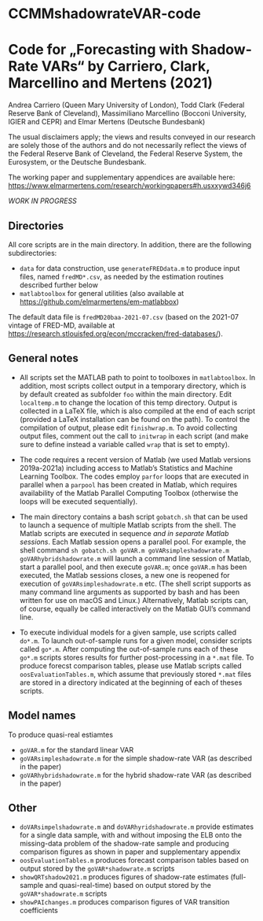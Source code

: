 # CCMMshadowrateVAR-code

# Code for „Forecasting with Shadow-Rate VARs“ by Carriero, Clark, Marcellino and Mertens (2021)

Andrea Carriero (Queen Mary University of London), Todd Clark (Federal Reserve Bank of Cleveland), Massimiliano Marcellino (Bocconi University, IGIER and CEPR) and Elmar Mertens (Deutsche Bundesbank)

The usual disclaimers apply; the views and results conveyed in our research are solely those of the authors and do not necessarily reflect the views of the Federal Reserve Bank of Cleveland, the Federal Reserve System, the Eurosystem, or the Deutsche Bundesbank.

The working paper and supplementary appendices are available here: https://www.elmarmertens.com/research/workingpapers#h.usxxywd346j6

*WORK IN PROGRESS*

## Directories
All core scripts are in the main directory. In addition, there are the following subdirectories:
- `data` for data construction, use `generateFREDdata.m` to produce input files, named `fredMD*.csv`, as needed by the estimation routines described further below
- `matlabtoolbox` for general utilities (also available at https://github.com/elmarmertens/em-matlabbox)

The default data file is `fredMD20baa-2021-07.csv` (based on the 2021-07 vintage of FRED-MD, available at https://research.stlouisfed.org/econ/mccracken/fred-databases/).

## General notes

- All scripts set the MATLAB path to point to toolboxes in `matlabtoolbox`. In addition, most scripts collect output in a temporary directory, which is by default created as subfolder `foo` within the main directory. Edit `localtemp.m` to change the location of this temp directory. Output is collected in a LaTeX file, which is also compiled at the end of each script (provided a LaTeX installation can be found on the path). To control the compilation of output, please edit `finishwrap.m`. To avoid collecting output files, comment out the call to `initwrap` in each script (and make sure to define instead a variable called `wrap` that is set to empty).

- The code requires a recent version of Matlab (we used Matlab versions 2019a-2021a) including access to Matlab’s Statistics and Machine Learning Toolbox. The codes employ `parfor` loops that are executed in parallel when a `parpool` has been created in Matlab, which requires availability of the Matlab Parallel Computing Toolbox (otherwise the loops will be executed sequentially).

- The main directory contains a bash script `gobatch.sh` that can be used to launch a sequence of multiple Matlab scripts from the shell. The Matlab scripts are executed in sequence *and in separate Matlab sessions*. Each Matlab session opens a parallel pool. For example, the shell command `sh gobatch.sh goVAR.m goVARsimpleshadowrate.m goVARhybridshadowrate.m` will launch a command line session of Matlab, start a parallel pool, and then execute `goVAR.m`; once `goVAR.m` has been executed, the Matlab sessions closes, a new one is reopened for execution of `goVARsimpleshadowrate.m` etc. (The shell script supports as many command line arguments as supported by bash and has been written for use on macOS and Linux.) Alternatively, Matlab scripts can, of course, equally be called interactively on the Matlab GUI’s command line.

- To execute individual models for a given sample, use scripts called `do*.m`. To launch out-of-sample runs for a given model, consider scripts called `go*.m`. After computing the out-of-sample runs each of these `go*.m` scripts stores results for further post-processing in a `*.mat` file. To produce forecst comparison tables, please use Matlab scripts called `oosEvaluationTables.m`, which assume that previously stored `*.mat` files are stored in a directory indicated at the beginning of each of theses scripts.  

## Model names

To produce quasi-real estiamtes
- `goVAR.m` for the standard linear VAR
- `goVARsimpleshadowrate.m` for the simple shadow-rate VAR (as described in the paper)
- `goVARhybridshadowrate.m` for the hybrid shadow-rate VAR (as described in the paper)

## Other
- `doVARsimpelshadowrate.m` and `doVARhyridshadowrate.m` provide estimates for a single data sample, with and without imposing the ELB onto the missing-data problem of the shadow-rate sample and producing comparison figures as shown in paper and supplementary appendix
- `oosEvaluationTables.m` produces forecast comparison tables based on output stored by the `goVAR*shadowrate.m` scripts
- `showQRTshadow2021.m` produces figures of shadow-rate estimates (full-sample and quasi-real-time) based on output stored by the `goVAR*shadowrate.m` scripts
- `showPAIchanges.m` produces comparison figures of VAR transition coefficients
